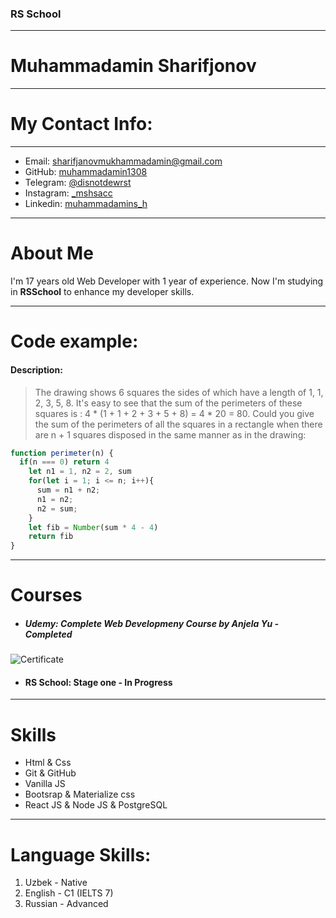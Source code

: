 ### RS School
___
# Muhammadamin Sharifjonov
___
# My Contact Info:
___
- Email: [sharifjanovmukhammadamin@gmail.com](sharifjanovmukhammadamin@gmail.com)
- GitHub: [muhammadamin1308](https://github.com/muhammadamin1308/)
- Telegram: [@disnotdewrst](https://t.me/disnotdewrst)
- Instagram: [_mshsacc](https://www.instagram.com/_mshsacc)
- Linkedin: [muhammadamins_h](https://www.instagram.com/muhammadamins_h/)
___
# About Me
I'm 17 years old  Web Developer with 1 year of experience. Now I'm studying in **RSSchool** to enhance my developer skills. 
___
# Code example:
#### Description:
> The drawing shows 6 squares the sides of which have a length of 1, 1, 2, 3, 5, 8. It's easy to see that the sum of the perimeters of these squares is : 4 * (1 + 1 + 2 + 3 + 5 + 8) = 4 * 20 = 80. 
Could you give the sum of the perimeters of all the squares in a rectangle when there are n + 1 squares disposed in the same manner as in the drawing:


``` js
function perimeter(n) {
  if(n === 0) return 4
    let n1 = 1, n2 = 2, sum
    for(let i = 1; i <= n; i++){
      sum = n1 + n2;
      n1 = n2;
      n2 = sum;
    }
    let fib = Number(sum * 4 - 4)
    return fib
}
```
___
# Courses
- ##### **Udemy: Complete Web Developmeny Course by Anjela Yu** - Completed
![Certificate](https://i.ibb.co/bmRSXQb/Udemy-Certificate.jpg)
- #### **RS School: Stage one** - In Progress
___
# Skills
- Html & Css 
- Git & GitHub
- Vanilla JS 
- Bootsrap & Materialize css
- React JS & Node JS & PostgreSQL
___
# Language Skills:
1. Uzbek - Native
2. English - C1 (IELTS 7)
3. Russian - Advanced
